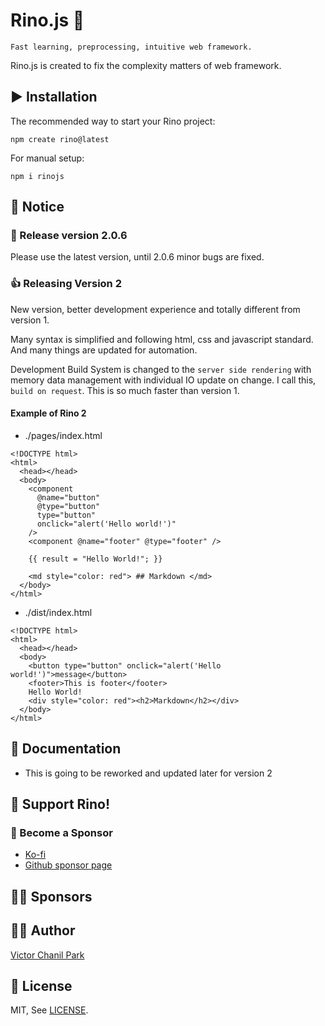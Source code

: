 # Rino.js 🦏

```
Fast learning, preprocessing, intuitive web framework.
```

Rino.js is created to fix the complexity matters of web framework.

## ▶️ Installation

The recommended way to start your Rino project:

```
npm create rino@latest
```

For manual setup:

```
npm i rinojs
```

## 📢 Notice

### 🎉 Release version 2.0.6

Please use the latest version, until 2.0.6 minor bugs are fixed.

### 👍 Releasing Version 2

New version, better development experience and totally different from version 1.

Many syntax is simplified and following html, css and javascript standard. And many things are updated for automation.

Development Build System is changed to the `server side rendering` with memory data management with individual IO update on change. I call this, `build on request`. This is so much faster than version 1.

#### Example of Rino 2

- ./pages/index.html

```
<!DOCTYPE html>
<html>
  <head></head>
  <body>
    <component
      @name="button"
      @type="button"
      type="button"
      onclick="alert('Hello world!')"
    />
    <component @name="footer" @type="footer" />

    {{ result = "Hello World!"; }}

    <md style="color: red"> ## Markdown </md>
  </body>
</html>

```

- ./dist/index.html

```
<!DOCTYPE html>
<html>
  <head></head>
  <body>
    <button type="button" onclick="alert('Hello world!')">message</button>
    <footer>This is footer</footer>
    Hello World!
    <div style="color: red"><h2>Markdown</h2></div>
  </body>
</html>
```

## 📖 Documentation

- This is going to be reworked and updated later for version 2

## 💪 Support Rino!

### 👼 Become a Sponsor

- [Ko-fi](https://ko-fi.com/opdev1004)
- [Github sponsor page](https://github.com/sponsors/opdev1004)

## 🐱‍🏍 **Sponsors**

## 👨‍💻 Author

[Victor Chanil Park](https://github.com/opdev1004)

## 💯 License

MIT, See [LICENSE](./LICENSE).
